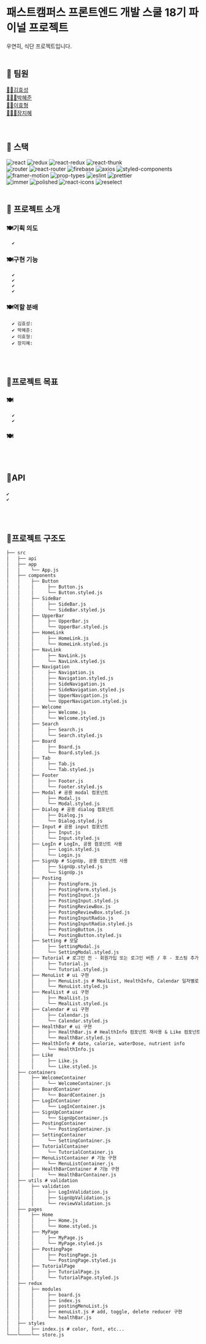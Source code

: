 # 패스트캠퍼스 프론트엔드 개발 스쿨 18기 파이널 프로젝트
우연히, 식단 프로젝트입니다.
<br>
<br>

<!-- ## 🦊 데모
[👉데모페이지 이동]TBU
<br>
<br> -->

## 🦊 팀원
[🙋🏻김효성](https://github.com/hyorard-b)<br>
[🙋🏻‍♀️박혜준](https://github.com/margu31)<br>
[🙋🏻이효형](https://github.com/lhhyung91)<br>
[🙋🏻‍♀️장지혜](https://github.com/jjhstoday)<br>
<br>
<br>

## 🦊 스택

![react](https://img.shields.io/badge/react-17.0.2-brightgreen) ![redux](https://img.shields.io/badge/redux-4.0.5-yellowgreen) ![react-redux](https://img.shields.io/badge/react--redux-7.2.3-yellow) ![react-thunk](https://img.shields.io/badge/react--thunk-2.3.0-red) <br>![router](https://img.shields.io/badge/router-1.3.5-%23a0f48d) ![react-router](https://img.shields.io/badge/react--router-5.2.0-%23f6f990) ![firebase](https://img.shields.io/badge/firebase-8.3.3-blue) ![axios](https://img.shields.io/badge/axios-0.21.1-important) ![styled-components](https://img.shields.io/badge/styled--components-5.2.3-blueviolet) <br>![framer-motion](https://img.shields.io/badge/framer--motion-4.1.3-orange) ![prop-types](https://img.shields.io/badge/prop--types-15.7.2-success) ![eslint](https://img.shields.io/badge/eslint-7.23.0-9cf) ![prettier](https://img.shields.io/badge/prettier-2.2.1-critical) <br>![immer](https://img.shields.io/badge/immer-9.0.1-blueviolet) ![polished](https://img.shields.io/badge/polished-4.1.1-%23f9c2fc) ![react-icons](https://img.shields.io/badge/react--icons-4.2.0-%2392fcfc)  ![reselect](https://img.shields.io/badge/reselect-4.0.0-%23f7b08f) 
<br>
<br>

## 🦊 프로젝트 소개
  ### 🍽기획 의도  
      ✔️ 
  ### 🍽구현 기능  
      ✔️  
      ✔️ 
      ✔️  
      ✔️ 
  ### 🍽역할 분배  
      ✔️ 김효성:  
      ✔️ 박혜준: 
      ✔️ 이효형: 
      ✔️ 장지혜:  
<br>
<br>

## 🦊프로젝트 목표
  ### 🍽
      ✔️  
      ✔️ 
  ### 🍽
<br>
<br>

## 🦊API
###   
    ✔️ 
    ✔️ 
<br>
<br>

## 🦊프로젝트 구조도
```md
├── src
│   ├── api
│   ├── app
│   │    └── App.js
│   ├── components
│   │    ├── Button
│   │    │     ├── Button.js
│   │    │     └── Button.styled.js
│   │    ├── SideBar
│   │    │     ├── SideBar.js
│   │    │     └── SideBar.styled.js
│   │    ├── UpperBar
│   │    │     ├── UpperBar.js
│   │    │     └── UpperBar.styled.js
│   │    ├── HomeLink
│   │    │     ├── HomeLink.js
│   │    │     └── HomeLink.styled.js
│   │    ├── NavLink
│   │    │     ├── NavLink.js
│   │    │     └── NavLink.styled.js
│   │    ├── Navigation
│   │    │     ├── Navigation.js
│   │    │     ├── Navigation.styled.js
│   │    │     ├── SideNavigation.js
│   │    │     ├── SideNavigation.styled.js
│   │    │     ├── UpperNavigation.js
│   │    │     └── UpperNavigation.styled.js
│   │    ├── Welcome
│   │    │     ├── Welcome.js
│   │    │     └── Welcome.styled.js
│   │    ├── Search
│   │    │     ├── Search.js
│   │    │     └── Search.styled.js
│   │    ├── Board
│   │    │     ├── Board.js
│   │    │     └── Board.styled.js
│   │    ├── Tab
│   │    │     ├── Tab.js
│   │    │     └── Tab.styled.js
│   │    ├── Footer
│   │    │     ├── Footer.js
│   │    │     └── Footer.styled.js
│   │    ├── Modal # 공용 modal 컴포넌트
│   │    │     ├── Modal.js
│   │    │     └── Modal.styled.js
│   │    ├── Dialog # 공용 dialog 컴포넌트
│   │    │     ├── Dialog.js
│   │    │     └── Dialog.styled.js
│   │    ├── Input # 공용 input 컴포넌트
│   │    │     ├── Input.js
│   │    │     └── Input.styled.js        
│   │    ├── LogIn # LogIn, 공용 컴포넌트 사용 
│   │    │     ├── Login.styled.js
│   │    │     └── Login.js
│   │    ├── SignUp # SignUp, 공용 컴포넌트 사용 
│   │    │     ├── SignUp.styled.js
│   │    │     └── SignUp.js  
│   │    ├── Posting
│   │    │     ├── PostingForm.js
│   │    │     ├── PostingForm.styled.js
│   │    │     ├── PostingInput.js
│   │    │     ├── PostingInput.styled.js
│   │    │     ├── PostingReviewBox.js
│   │    │     ├── PostingReviewBox.styled.js
│   │    │     ├── PostingInputRadio.js
│   │    │     ├── PostingInputRadio.styled.js
│   │    │     ├── PostingButton.js
│   │    │     └── PostingButton.styled.js
│   │    ├── Setting # 모달
│   │    │     ├── SettingModal.js
│   │    │     └── SettingModal.styled.js
│   │    ├── Tutorial # 로그인 전 - 회원가입 또는 로그인 버튼 / 후 - 포스팅 추가 버튼
│   │    │     ├── Tutorial.js
│   │    │     └── Tutorial.styled.js
│   │    ├── MenuList # ui 구현 
│   │    │     ├── MenuList.js # MealList, HealthInfo, Calendar 일자별로 묶는 파일
│   │    │     └── MenuList.styled.js
│   │    ├── MealList # ui 구현 
│   │    │     ├── MealList.js
│   │    │     └── MealList.styled.js
│   │    ├── Calendar # ui 구현 
│   │    │     ├── Calendar.js
│   │    │     └── Calendar.styled.js
│   │    ├── HealthBar # ui 구현 
│   │    │     ├── HealthBar.js # HealthInfo 컴포넌트 재사용 & Like 컴포넌트 재사용
│   │    │     └── HealthBar.styled.js
│   │    ├── HealthInfo # date, calorie, waterDose, nutrient info
│   │    │     └── HealthInfo.js 
│   │    ├── Like 
│   │    │     ├── Like.js
│   │    │     └── Like.styled.js
│   ├── containers
│   │    ├── WelcomeContainer
│   │    │     └── WelcomeContainer.js
│   │    ├── BoardContainer
│   │    │     └── BoardContainer.js
│   │    ├── LogInContainer
│   │    │     └── LogInContainer.js 
│   │    ├── SignUpContainer
│   │    │     └── SignUpContainer.js 
│   │    ├── PostingContainer
│   │    │     └── PostingContainer.js
│   │    ├── SettingContainer
│   │    │     └── SettingContainer.js
│   │    ├── TutorialContainer
│   │    │     └── TutorialContainer.js
│   │    ├── MenuListContainer # 기능 구현
│   │    │     └── MenuListContainer.js
│   │    ├── HealthBarContainer # 기능 구현
│   │    │     └── HealthBarContainer.js
│   ├── utils # validation
│   │    ├── validation
│   │    │     ├── LogInValidation.js
│   │    │     ├── SignUpValidation.js
│   │    │     └── reviewValidation.js
│   ├── pages
│   │    ├── Home
│   │    │     ├── Home.js
│   │    │     └── Home.styled.js
│   │    ├── MyPage
│   │    │     ├── MyPage.js
│   │    │     └── MyPage.styled.js
│   │    ├── PostingPage
│   │    │     ├── PostingPage.js
│   │    │     └── PostingPage.styled.js
│   │    ├── TutorialPage
│   │    │     ├── TutorialPage.js
│   │    │     └── TutorialPage.styled.js
│   ├── redux
│   │    ├── modules
│   │    │     ├── board.js
│   │    │     ├── index.js
│   │    │     ├── postingMenuList.js
│   │    │     ├── menuList.js # add, toggle, delete reducer 구현
│   │    │     └── healthBar.js
│   ├── styles
│   │    ├── index.js # color, font, etc...
└───└────└── store.js
```

